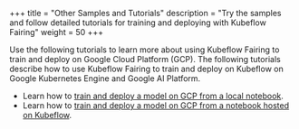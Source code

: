 +++
title = "Other Samples and Tutorials"
description = "Try the samples and follow detailed tutorials for training and deploying with Kubeflow Fairing"
weight = 50
+++

Use the following tutorials to learn more about using Kubeflow Fairing to train
and deploy on Google Cloud Platform (GCP). The following tutorials describe how
to use Kubeflow Fairing to train and deploy on Kubeflow on Google Kubernetes
Engine and Google AI Platform.

*  Learn how to [train and deploy a model on GCP from a local
   notebook][gcp-local].
*  Learn how to [train and deploy a model on GCP from a notebook hosted on
   Kubeflow][gcp-kubeflow].

[gcp-local]: /docs/fairing/gcp/tutorials/gcp-local-notebook/
[gcp-kubeflow]: /docs/fairing/gcp/tutorials/gcp-kubeflow-notebook/
